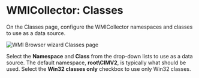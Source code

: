 # WMICollector: Classes

On the Classes page, configure the WMICollector namespaces and classes to use as a data source.

![WMI Browser wizard Classes page](/img/product_docs/accessanalyzer/11.6/accessanalyzer/admin/datacollector/wmicollector/classes.webp)

Select the **Namespace** and **Class** from the drop-down lists to use as a data source. The default
namespace, **root\CIMV2**, is typically what should be used. Select the **Win32 classes only**
checkbox to use only Win32 classes.
